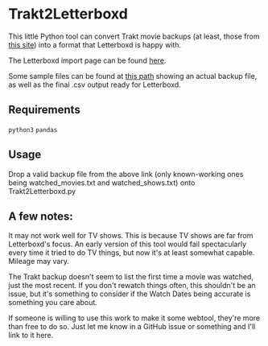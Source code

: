 # Trakt2Letterboxd
 
This little Python tool can convert Trakt movie backups (at least, those from [this site](https://darekkay.com/blog/trakt-tv-backup/)) into a format that Letterboxd is happy with. 

The Letterboxd import page can be found [here](https://letterboxd.com/import/).

Some sample files can be found at [this path](https://github.com/Jordy3D/Trakt2Letterboxd/tree/main/Examples) showing an actual backup file, as well as the final .csv output ready for Letterboxd.

## Requirements
`python3`
`pandas`

## Usage
Drop a valid backup file from the above link (only known-working ones being watched_movies.txt and watched_shows.txt) onto Trakt2Letterboxd.py

## A few notes: 
It may not work well for TV shows.
This is because TV shows are far from Letterboxd's focus. An early version of this tool would fail spectacularly every time it tried to do TV things, but now it's at least somewhat capable. Mileage may vary.

The Trakt backup doesn't seem to list the first time a movie was watched, just the most recent. If you don't rewatch things often, this shouldn't be an issue, but it's something to consider if the Watch Dates being accurate is something you care about.

If someone is willing to use this work to make it some webtool, they're more than free to do so. Just let me know in a GitHub issue or something and I'll link to it here.
